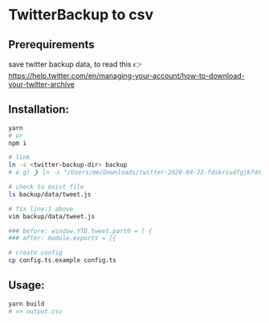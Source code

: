 # TwitterBackup to csv

## Prerequirements

save twitter backup data, to read this 👉 https://help.twitter.com/en/managing-your-account/how-to-download-your-twitter-archive

## Installation:

```zsh
yarn
# or
npm i

# link
ln -s <twitter-backup-dir> backup
# e.g) ❯ ln -s "/Users/me/Downloads/twitter-2020-04-22-fdskriudfgjkfdnmvcxjhdfsiu" backup

# check to exist file
ls backup/data/tweet.js

# fix line:1 above
vim backup/data/tweet.js

### before: window.YTD.tweet.part0 = [ {
### after: module.exports = [{

# create config
cp config.ts.example config.ts
```

## Usage:

```zsh
yarn build
# >> output.csv
```